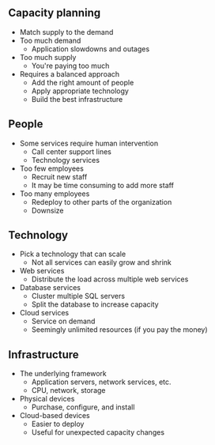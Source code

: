 ## Capacity planning
- Match supply to the demand
- Too much demand
	- Application slowdowns and outages
- Too much supply
	- You're paying too much
- Requires a balanced approach
	- Add the right amount of people
	- Apply appropriate technology
	- Build the best infrastructure
## People
- Some services require human intervention
	- Call center support lines
	- Technology services
- Too few employees
	- Recruit new staff
	- It may be time consuming to add more staff
- Too many employees
	- Redeploy to other parts of the organization
	- Downsize
## Technology
- Pick a technology that can scale
	- Not all services can easily grow and shrink
- Web services
	- Distribute the load across multiple web services
- Database services
	- Cluster multiple SQL servers
	- Split the database to increase capacity
- Cloud services
	- Service on demand
	- Seemingly unlimited resources (if you pay the money)
## Infrastructure
- The underlying framework
	- Application servers, network services, etc.
	- CPU, network, storage
- Physical devices
	- Purchase, configure, and install
- Cloud-based devices
	- Easier to deploy
	- Useful for unexpected capacity changes